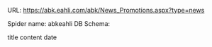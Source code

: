 URL: https://abk.eahli.com/abk/News_Promotions.aspx?type=news

Spider name: abkeahli
DB Schema:

title
content
date